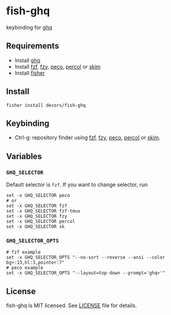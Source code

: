 # fish-ghq

keybinding for [ghq]

## Requirements

* Install [ghq]
* Install [fzf], [fzy], [peco], [percol] or [skim]
* Install [fisher]

## Install

```fish
fisher install decors/fish-ghq
```

## Keybinding

* Ctrl-g: repository finder using [fzf], [fzy], [peco], [percol] or [skim].

## Variables

### `GHQ_SELECTOR`

Default selector is `fzf`. If you want to change selector, run

```fish
set -x GHQ_SELECTOR peco
# or
set -x GHQ_SELECTOR fzf
set -x GHQ_SELECTOR fzf-tmux
set -x GHQ_SELECTOR fzy
set -x GHQ_SELECTOR percol
set -x GHQ_SELECTOR sk
```

### `GHQ_SELECTOR_OPTS`

```fish
# fzf example
set -x GHQ_SELECTOR_OPTS "--no-sort --reverse --ansi --color bg+:13,hl:3,pointer:7"
# peco example
set -x GHQ_SELECTOR_OPTS "--layout=top-down --prompt='ghq>'"
```

## License

fish-ghq is MIT licensed. See [LICENSE](LICENSE,txt) file for details.

[ghq]:https://github.com/x-motemen/ghq
[peco]:https://github.com/peco/peco
[fzf]:https://github.com/junegunn/fzf
[fzy]:https://github.com/jhawthorn/fzy
[percol]:https://github.com/mooz/percol
[skim]:https://github.com/lotabout/skim
[fisher]:https://github.com/jorgebucaran/fisher
